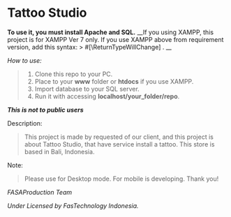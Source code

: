# Tattoo Studio


__To use it, you must install Apache and SQL.__
__If you using XAMPP, this project is for XAMPP Ver 7 only. If you use XAMPP above from requirement version, add this syntax: > #[\ReturnTypeWillChange] . __

*How to use:*

> 1. Clone this repo to your PC.
> 2. Place to your __www__ folder or __htdocs__ if you use XAMPP.
> 3. Import database to your SQL server.
> 4. Run it with accessing __localhost/your_folder/repo__.

__*This is not to public users*__

Description:
> This project is made by requested of our client, and this project is about Tattoo Studio, that have service install a tattoo. This store is based in Bali, Indonesia.


Note:
> Please use for Desktop mode. For mobile is developing. Thank you!


*FASAProduction Team*

*Under Licensed by FasTechnology Indonesia.*
